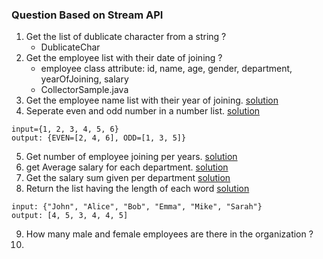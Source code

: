 ### Question Based on Stream API
1. Get the list of dublicate character from a string ? 
    - DublicateChar
2. Get the employee list with their date of joining ? 
   - employee class attribute: id, name, age, gender, department, yearOfJoining, salary
   - CollectorSample.java
3. Get the employee name list with their year of joining. [solution](https://github.com/keshav-repo/core-java/blob/master/src/main/java/org/learning/strm/CollectorSample.java)
4. Seperate even and odd number in a number list. [solution](https://github.com/keshav-repo/core-java/blob/master/src/main/java/org/learning/strm/CollectorSample.java)
```
input={1, 2, 3, 4, 5, 6}
output: {EVEN=[2, 4, 6], ODD=[1, 3, 5]}
```
5. Get number of employee joining per years. [solution](https://github.com/keshav-repo/core-java/blob/master/src/main/java/org/learning/strm/CollectorSample.java)
6. get Average salary for each department. [solution](https://github.com/keshav-repo/core-java/blob/master/src/main/java/org/learning/strm/CollectorSample.java)
7.  Get the salary sum given per department [solution](https://github.com/keshav-repo/core-java/blob/master/src/main/java/org/learning/strm/CollectorSample.java)
8. Return the list having the length of each word [solution](https://github.com/keshav-repo/core-java/blob/master/src/main/java/org/learning/strm/CollectorSample.java)
```
input: {"John", "Alice", "Bob", "Emma", "Mike", "Sarah"}
output: [4, 5, 3, 4, 4, 5]
```
9. How many male and female employees are there in the organization ?
10. 
